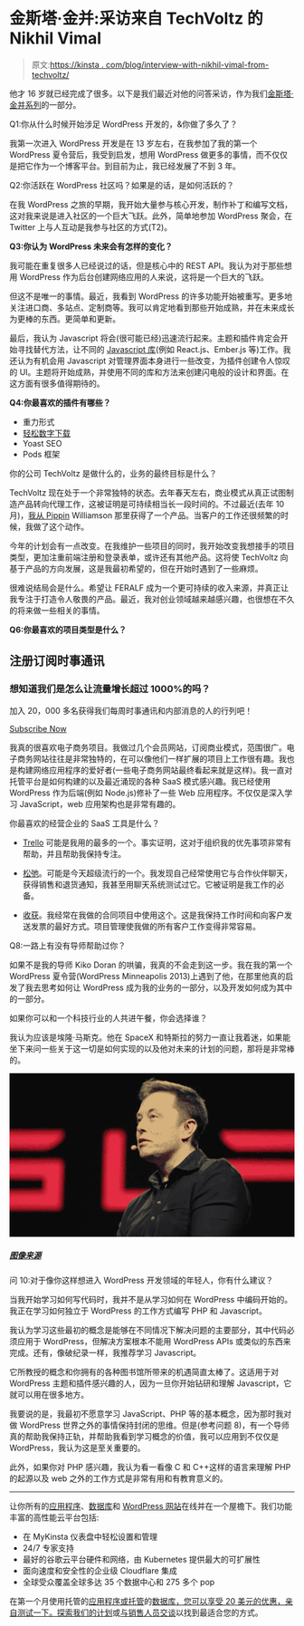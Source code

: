 # 金斯塔·金并:采访来自 TechVoltz 的 Nikhil Vimal

> 原文:[https://kinsta . com/blog/interview-with-nikhil-vimal-from-techvoltz/](https://kinsta.com/blog/interview-with-nikhil-vimal-from-techvoltz/)

他才 16 岁就已经完成了很多。以下是我们最近对他的问答采访，作为我们[金斯塔·金并系列](https://kinsta.com/?post_type=post&s=kingpin)的一部分。

Q1:你从什么时候开始涉足 WordPress 开发的，&你做了多久了？

我第一次进入 WordPress 开发是在 13 岁左右，在我参加了我的第一个 WordPress 夏令营后，我受到启发，想用 WordPress 做更多的事情，而不仅仅是把它作为一个博客平台。到目前为止，我已经发展了不到 3 年。

Q2:你活跃在 WordPress 社区吗？如果是的话，是如何活跃的？

在我 WordPress 之旅的早期，我开始大量参与核心开发，制作补丁和编写文档，这对我来说是进入社区的一个巨大飞跃。此外，简单地参加 WordPress 聚会，在 Twitter 上与人互动是我参与社区的方式(T2)。

**Q3:你认为 WordPress 未来会有怎样的变化？**

我可能在重复很多人已经说过的话，但是核心中的 REST API。我认为对于那些想用 WordPress 作为后台创建网络应用的人来说，这将是一个巨大的飞跃。

但这不是唯一的事情。最近，我看到 WordPress 的许多功能开始被重写。更多地关注进口商、多站点、定制商等。我可以肯定地看到那些开始成熟，并在未来成长为更棒的东西。更简单和更新。

最后，我认为 Javascript 将会(很可能已经)迅速流行起来。主题和插件肯定会开始寻找替代方法，让不同的 [Javascript 库](https://kinsta.com/blog/javascript-libraries/)(例如 React.js、Ember.js 等)工作。我还认为有机会用 Javascript 对管理界面本身进行一些改变，为插件创建令人惊叹的 UI。主题将开始成熟，并使用不同的库和方法来创建闪电般的设计和界面。在这方面有很多值得期待的。

**Q4:你最喜欢的插件有哪些？**

*   重力形式
*   [轻松数字下载](https://kinsta.com/blog/easy-digital-downloads/)
*   Yoast SEO
*   Pods 框架

你的公司 TechVoltz 是做什么的，业务的最终目标是什么？

TechVoltz 现在处于一个非常独特的状态。去年春天左右，商业模式从真正试图制造产品转向代理工作，这被证明是可持续相当长一段时间的。不过最近(去年 10 月)，[我从 Pippin](http://wptavern.com/nikhil-vimal-acquires-front-end-registration-and-login-forms-plugin-from-pippin-williamson) Williamson 那里获得了一个产品。当客户的工作还很频繁的时候，我做了这个动作。

今年的计划会有一点改变。在我维护一些项目的同时，我开始改变我想接手的项目类型，更加注重前端注册和登录表单，或许还有其他产品。这将使 TechVoltz 向基于产品的方向发展，这是我最初希望的，但在开始时遇到了一些麻烦。

很难说结局会是什么。希望让 FERALF 成为一个更可持续的收入来源，并真正让我专注于打造令人敬畏的产品。最近，我对创业领域越来越感兴趣，也很想在不久的将来做一些相关的事情。

**Q6:你最喜欢的项目类型是什么？**

## 注册订阅时事通讯



### 想知道我们是怎么让流量增长超过 1000%的吗？

加入 20，000 多名获得我们每周时事通讯和内部消息的人的行列吧！

[Subscribe Now](#newsletter)

我真的很喜欢电子商务项目。我做过几个会员网站，订阅商业模式，范围很广。电子商务网站往往是非常独特的，在可以像他们一样扩展的项目上工作很有趣。我也是构建网络应用程序的爱好者(一些电子商务网站最终看起来就是这样)。我一直对托管平台是如何构建的以及最近涌现的各种 SaaS 模式感兴趣。我已经使用 WordPress 作为后端(例如 Node.js)修补了一些 Web 应用程序。不仅仅是深入学习 JavaScript，web 应用架构也是非常有趣的。

你最喜欢的经营企业的 SaaS 工具是什么？

*   [Trello](https://trello.com/) 可能是我用的最多的一个。事实证明，这对于组织我的优先事项非常有帮助，并且帮助我保持专注。

*   [松弛](https://slack.com/)。可能是今天超级流行的一个。我发现自己经常使用它与合作伙伴聊天，获得销售和退货通知，我甚至用聊天系统测试过它。它被证明是我工作的必备。

*   [收获](https://www.getharvest.com/)。我经常在我做的合同项目中使用这个。这是我保持工作时间和向客户发送发票的最好方式。项目管理使我做的所有客户工作变得非常容易。

Q8:一路上有没有导师帮助过你？

如果不是我的导师 Kiko Doran 的哄骗，我真的不会走到这一步。我在我的第一个 WordPress 夏令营(WordPress Minneapolis 2013)上遇到了他，在那里他真的启发了我去思考如何让 WordPress 成为我的业务的一部分，以及开发如何成为其中的一部分。

如果你可以和一个科技行业的人共进午餐，你会选择谁？

我认为应该是埃隆·马斯克。他在 SpaceX 和特斯拉的努力一直让我着迷，如果能坐下来问一些关于这一切是如何实现的以及他对未来的计划的问题，那将是非常棒的。

![kinsta kingpin interview](img/4a77a19036e71ac207602550fcee7a5a.png)

##### [图像来源](https://www.flickr.com/photos/nvidia/16660212029/in/photolist-rocWAZ-526A61-feq9zL-52281c-qe86hn-vDTKwn-s2rYLD-gm9SkQ-tuWDGY-sAgpsJ-92iXxj-bnvZh-DTv2Y-dYLXoz-xvkQQi-817uJv-qELGz-5yRnYp-6awhmd-7TWasM-nzsKMa-uqRBs9-nNtTPN-6WCd8-4qNk5S-bWQos2-cecUjQ-cec78Y-pVQoc2-8BaAry-7PYNBG-8NYNaD-8jaXMK-pfEcLr-2X81n7-BZJ7Dh-gTjgP8-gTjNEz-gTjcFj-gTj5XE-gTjaPy-5ybZmr-e2n95p-mjbdZy-atHJJo-7UJorM-7UMCNo-7THyua-srjYRs-stC5ez)

问 10:对于像你这样想进入 WordPress 开发领域的年轻人，你有什么建议？

当我开始学习如何写代码时，我并不是从学习如何在 WordPress 中编码开始的。我正在学习如何独立于 WordPress 的工作方式编写 PHP 和 Javascript。

我认为学习这些最初的概念是能够在不同情况下解决问题的主要部分，其中代码必须应用于 WordPress，但解决方案根本不能用 WordPress APIs 或类似的东西来完成。还有，像破纪录一样，我推荐学习 Javascript。

它所教授的概念和你拥有的各种图书馆所带来的机遇简直太棒了。这适用于对 WordPress 主题和插件感兴趣的人，因为一旦你开始钻研和理解 Javascript，它就可以用在很多地方。

我要说的是，我最初不愿意学习 JavaScript、PHP 等的基本概念，因为那时我对做 WordPress 世界之外的事情保持封闭的思维。但是(参考问题 8)，有一个导师真的帮助我保持正轨，并帮助我看到学习概念的价值，我可以应用到不仅仅是 WordPress，我认为这是至关重要的。

此外，如果你对 PHP 感兴趣，我认为看一看像 C 和 C++这样的语言来理解 PHP 的起源以及 web 之外的工作方式是非常有用和有教育意义的。

* * *

让你所有的[应用程序](https://kinsta.com/application-hosting/)、[数据库](https://kinsta.com/database-hosting/)和 [WordPress 网站](https://kinsta.com/wordpress-hosting/)在线并在一个屋檐下。我们功能丰富的高性能云平台包括:

*   在 MyKinsta 仪表盘中轻松设置和管理
*   24/7 专家支持
*   最好的谷歌云平台硬件和网络，由 Kubernetes 提供最大的可扩展性
*   面向速度和安全性的企业级 Cloudflare 集成
*   全球受众覆盖全球多达 35 个数据中心和 275 多个 pop

在第一个月使用托管的[应用程序或托管](https://kinsta.com/application-hosting/)的[数据库，您可以享受 20 美元的优惠，亲自测试一下。探索我们的](https://kinsta.com/database-hosting/)[计划](https://kinsta.com/plans/)或[与销售人员交谈](https://kinsta.com/contact-us/)以找到最适合您的方式。